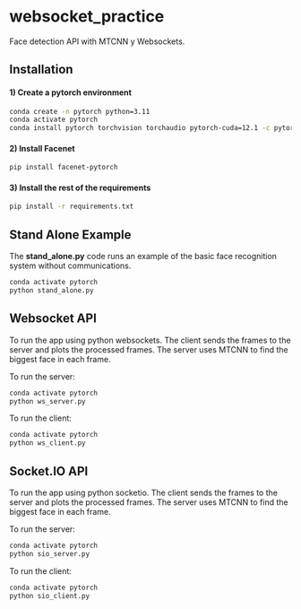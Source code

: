 # websocket_practice
Face detection API with MTCNN y Websockets. 

## Installation

#### 1) Create a pytorch environment
```bash
conda create -n pytorch python=3.11
conda activate pytorch
conda install pytorch torchvision torchaudio pytorch-cuda=12.1 -c pytorch -c nvidia
```

#### 2) Install Facenet
```bash
pip install facenet-pytorch
```

#### 3) Install the rest of the requirements
```bash
pip install -r requirements.txt
```

## Stand Alone Example
The **stand_alone.py** code runs an example of the basic face recognition system without communications.
```bash
conda activate pytorch
python stand_alone.py
```

## Websocket API
To run the app using python websockets. The client sends the frames to the server and plots the processed frames. The server uses MTCNN to find the biggest face in each frame.

To run the server:
```bash
conda activate pytorch
python ws_server.py
```
To run the client:
```bash
conda activate pytorch
python ws_client.py
```

## Socket.IO API
To run the app using python socketio. The client sends the frames to the server and plots the processed frames. The server uses MTCNN to find the biggest face in each frame.

To run the server:
```bash
conda activate pytorch
python sio_server.py
```
To run the client:
```bash
conda activate pytorch
python sio_client.py
```